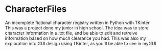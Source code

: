 # CharacterFiles
An incomplete fictional character registry written in Python with TKinter
This was a project done my junior in high school. The idea was to store character information in a .txt file, and be able to edit and retreive information based
on how much clearance you had. This was also my exploration into GUI design using TKinter, as you'll be able to see in myGUI
